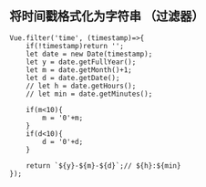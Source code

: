 ## 将时间戳格式化为字符串 （过滤器） ##

  
	Vue.filter('time', (timestamp)=>{
		if(!timestamp)return '';
		let date = new Date(timestamp);
		let y = date.getFullYear();
		let m = date.getMonth()+1;
		let d = date.getDate();
		// let h = date.getHours();
		// let min = date.getMinutes();
	
		if(m<10){
			m = '0'+m;
		}
		if(d<10){
			d = '0'+d;
		}
	
		return `${y}-${m}-${d}`;// ${h}:${min}
	});